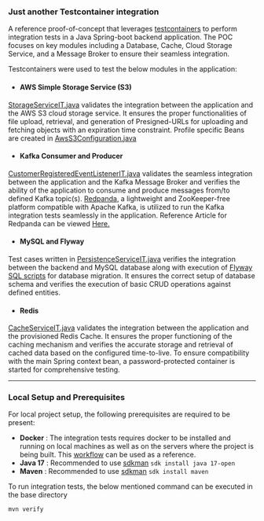 ### Just another Testcontainer integration

A reference proof-of-concept that leverages [testcontainers](https://testcontainers.com/) to perform integration tests in a Java Spring-boot backend application. The POC focuses on key modules including a Database, Cache, Cloud Storage Service, and a Message Broker to ensure their seamless integration.

Testcontainers were used to test the below modules in the application:

* #### AWS Simple Storage Service (S3)
[StorageServiceIT.java](https://github.com/hardikSinghBehl/just-another-testcontainer-integration/blob/main/src/test/java/com/behl/receptacle/service/StorageServiceIT.java) validates the integration between the application and the AWS S3 cloud storage service. It ensures the proper functionalities of file upload, retrieval, and generation of Presigned-URLs for uploading and fetching objects with an expiration time constraint. Profile specific Beans are created in [AwsS3Configuration.java](https://github.com/hardikSinghBehl/just-another-testcontainer-integration/blob/main/src/main/java/com/behl/receptacle/configuration/AwsS3Configuration.java)

* #### Kafka Consumer and Producer
[CustomerRegisteredEventListenerIT.java](https://github.com/hardikSinghBehl/just-another-testcontainer-integration/blob/main/src/test/java/com/behl/receptacle/listener/CustomerRegisteredEventListenerIT.java) validates the seamless integration between the application and the Kafka Message Broker and verifies the ability of the application to consume and produce messages from/to defined Kafka topic(s). [Redpanda](https://testcontainers.com/modules/redpanda/), a lightweight and ZooKeeper-free platform compatible with Apache Kafka, is utilized to run the Kafka integration tests seamlessly in the application. Reference Article for Redpanda can be viewed [Here.](https://redpanda.com/blog/kafka-application-testing)


* #### MySQL and Flyway
Test cases written in [PersistenceServiceIT.java](https://github.com/hardikSinghBehl/just-another-testcontainer-integration/blob/main/src/test/java/com/behl/receptacle/service/PersistenceServiceIT.java) verifies the integration between the backend and MySQL database along with execution of [Flyway SQL scripts](https://github.com/hardikSinghBehl/just-another-testcontainer-integration/tree/main/src/main/resources/db/migration) for database migration. It ensures the correct setup of database schema and verifies the execution of basic CRUD operations against defined entities.

* #### Redis
[CacheServiceIT.java](https://github.com/hardikSinghBehl/just-another-testcontainer-integration/blob/main/src/test/java/com/behl/receptacle/service/CacheServiceIT.java) validates the integration between the application and the provisioned Redis Cache. It ensures the proper functioning of the caching mechanism and verifies the accurate storage and retrieval of cached data based on the configured time-to-live. To ensure compatibility with the main Spring context bean, a password-protected container is started for comprehensive testing.

---

### Local Setup and Prerequisites

For local project setup, the following prerequisites are required to be present:

* **Docker** : The integration tests requires docker to be installed and running on local machines as well as on the servers where the project is being built. This [workflow](https://github.com/hardikSinghBehl/just-another-testcontainer-integration/blob/main/.github/workflows/maven.yml) can be used as a reference.
* **Java 17** : Recommended to use [sdkman](https://sdkman.io) `sdk install java 17-open`
* **Maven** : Recommended to use [sdkman](https://sdkman.io) `sdk install maven`

To run integration tests, the below mentioned command can be executed in the base directory

```
mvn verify
```
